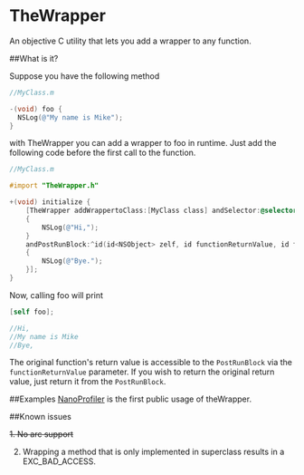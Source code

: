 TheWrapper
==========

An objective C utility that lets you add a wrapper to any function.

##What is it?

Suppose you have the following method
```objectivec
//MyClass.m

-(void) foo {
  NSLog(@"My name is Mike");
}
```

with TheWrapper you can add a wrapper to foo in runtime.
Just add the following code before the first call to the function.
```objectivec
//MyClass.m

#import "TheWrapper.h"

+(void) initialize {
    [TheWrapper addWrappertoClass:[MyClass class] andSelector:@selector(foo) withPreRunBlock:^(id<NSObject> zelf, id firstArg, ...) {
    {
        NSLog(@"Hi,");
    }
    andPostRunBlock:^id(id<NSObject> zelf, id functionReturnValue, id firstArg, ...) {
    {
        NSLog(@"Bye.");
    }];
}
```

Now, calling foo will print
```objectivec
[self foo];

//Hi,
//My name is Mike
//Bye,
```

The original function's return value is accessible to the `PostRunBlock` via the `functionReturnValue` parameter.
If you wish to return the original return value, just return it from the `PostRunBlock`.

##Examples
[NanoProfiler](https://github.com/tomersh/NanoProfiler) is the first public usage of theWrapper. 

##Known issues

~~1. No arc support~~

2. Wrapping a method that is only implemented in superclass results in a EXC_BAD_ACCESS.
